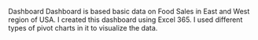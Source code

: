 Dashboard
Dashboard is based basic data on Food Sales in East and West region of USA.
I created this dashboard using Excel 365.
I used different types of pivot charts in it to visualize the data.
